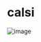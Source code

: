 # calsi

![image](https://github.com/Divyamogaveera/calsi/assets/85350201/0f569090-3c37-4c5c-940c-fc08a1d3c097)


